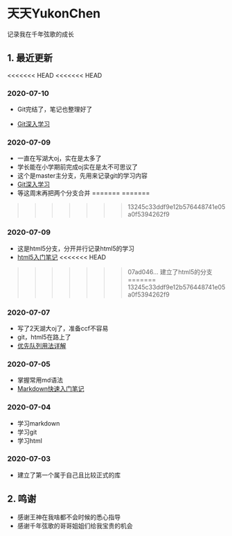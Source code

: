 # 天天YukonChen

记录我在千年弦歌的成长



## 1. 最近更新

<<<<<<< HEAD
<<<<<<< HEAD
### 2020-07-10

- Git完结了，笔记也整理好了

- [Git深入学习](Notes/03_Git深入学习.md)

### 2020-07-09

- 一直在写湖大oj，实在是太多了
- 学长能在小学期前完成oj实在是太不可思议了
- 这个是master主分支，先用来记录git的学习内容
- [Git深入学习](Notes/03_Git深入学习.md)
- 等这周末再把两个分支合并
=======
=======
>>>>>>> 13245c33ddf9e12b576448741e05a0f5394262f9
### 2020-07-09

- 这是html5分支，分开并行记录html5的学习
- [html5入门笔记](Notes/04_html5入门笔记.md)
<<<<<<< HEAD
>>>>>>> 07ad046... 建立了html5的分支
=======
>>>>>>> 13245c33ddf9e12b576448741e05a0f5394262f9

### 2020-07-07

- 写了2天湖大oj了，准备ccf不容易
- git，html5在路上了
- [优先队列用法详解](Notes/02_优先队列用法详解.md)

### 2020-07-05

- 掌握常用md语法
- [Markdown快速入门笔记](Notes/01_Markdown快速入门笔记.md)
### 2020-07-04

- 学习markdown
- 学习git
- 学习html


### 2020-07-03

- 建立了第一个属于自己且比较正式的库



## 2. 鸣谢

- 感谢王神在我啥都不会时候的悉心指导
- 感谢千年弦歌的哥哥姐姐们给我宝贵的机会
